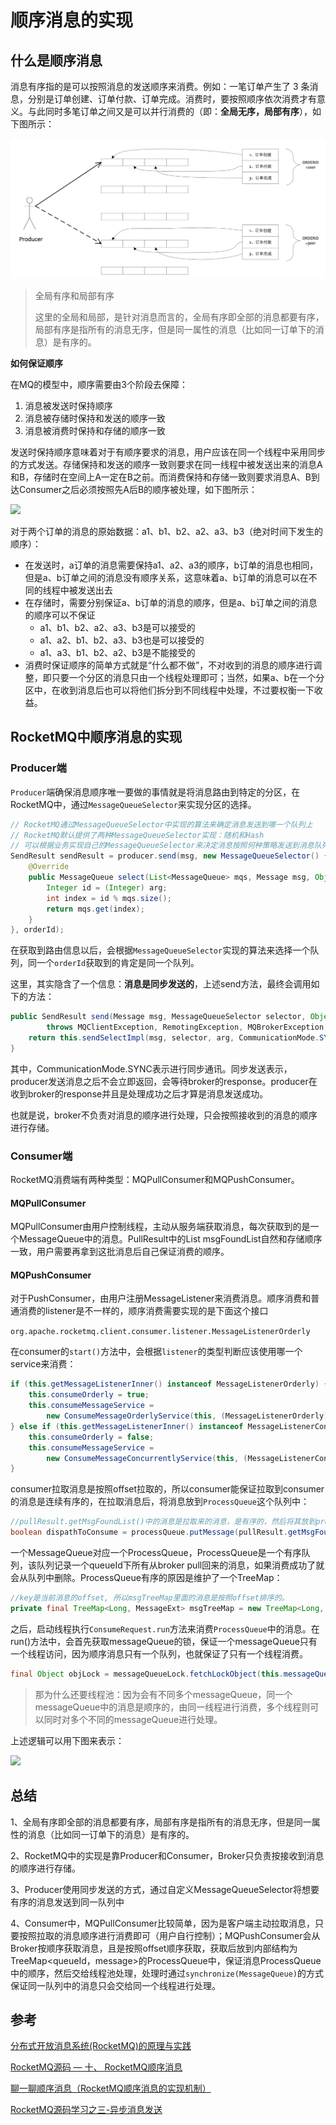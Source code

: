 # 顺序消息的实现

## 什么是顺序消息

消息有序指的是可以按照消息的发送顺序来消费。例如：一笔订单产生了 3 条消息，分别是订单创建、订单付款、订单完成。消费时，要按照顺序依次消费才有意义。与此同时多笔订单之间又是可以并行消费的（即：**全局无序，局部有序**），如下图所示：

![](../../../../.gitbook/assets/image%20%2810%29.png)

> 全局有序和局部有序
>
> 这里的全局和局部，是针对消息而言的，全局有序即全部的消息都要有序，局部有序是指所有的消息无序，但是同一属性的消息（比如同一订单下的消息）是有序的。

**如何保证顺序**

在MQ的模型中，顺序需要由3个阶段去保障：

1. 消息被发送时保持顺序
2. 消息被存储时保持和发送的顺序一致
3. 消息被消费时保持和存储的顺序一致

发送时保持顺序意味着对于有顺序要求的消息，用户应该在同一个线程中采用同步的方式发送。存储保持和发送的顺序一致则要求在同一线程中被发送出来的消息A和B，存储时在空间上A一定在B之前。而消费保持和存储一致则要求消息A、B到达Consumer之后必须按照先A后B的顺序被处理，如下图所示：

![](https://images2018.cnblogs.com/blog/471426/201805/471426-20180519131211273-554395305.png)

对于两个订单的消息的原始数据：a1、b1、b2、a2、a3、b3（绝对时间下发生的顺序）：

* 在发送时，a订单的消息需要保持a1、a2、a3的顺序，b订单的消息也相同，但是a、b订单之间的消息没有顺序关系，这意味着a、b订单的消息可以在不同的线程中被发送出去
* 在存储时，需要分别保证a、b订单的消息的顺序，但是a、b订单之间的消息的顺序可以不保证
  * a1、b1、b2、a2、a3、b3是可以接受的
  * a1、a2、b1、b2、a3、b3也是可以接受的
  * a1、a3、b1、b2、a2、b3是不能接受的
* 消费时保证顺序的简单方式就是“什么都不做”，不对收到的消息的顺序进行调整，即只要一个分区的消息只由一个线程处理即可；当然，如果a、b在一个分区中，在收到消息后也可以将他们拆分到不同线程中处理，不过要权衡一下收益。

## **RocketMQ中顺序消息的实现**

### **Producer端**

`Producer`端确保消息顺序唯一要做的事情就是将消息路由到特定的分区，在RocketMQ中，通过`MessageQueueSelector`来实现分区的选择。

```java
// RocketMQ通过MessageQueueSelector中实现的算法来确定消息发送到哪一个队列上
// RocketMQ默认提供了两种MessageQueueSelector实现：随机和Hash
// 可以根据业务实现自己的MessageQueueSelector来决定消息按照何种策略发送到消息队列中
SendResult sendResult = producer.send(msg, new MessageQueueSelector() {
    @Override
    public MessageQueue select(List<MessageQueue> mqs, Message msg, Object arg) {
        Integer id = (Integer) arg;
        int index = id % mqs.size();
        return mqs.get(index);
    }
}, orderId);
```

在获取到路由信息以后，会根据`MessageQueueSelector`实现的算法来选择一个队列，同一个`orderId`获取到的肯定是同一个队列。

这里，其实隐含了一个信息：**消息是同步发送的**，上述send方法，最终会调用如下的方法：

```java
public SendResult send(Message msg, MessageQueueSelector selector, Object arg, long timeout)
        throws MQClientException, RemotingException, MQBrokerException, InterruptedException {
    return this.sendSelectImpl(msg, selector, arg, CommunicationMode.SYNC, null, timeout);
}
```

 其中，CommunicationMode.SYNC表示进行同步通讯。同步发送表示，producer发送消息之后不会立即返回，会等待broker的response。producer在收到broker的response并且是处理成功之后才算是消息发送成功。

也就是说，broker不负责对消息的顺序进行处理，只会按照接收到的消息的顺序进行存储。

### **Consumer端**

RocketMQ消费端有两种类型：MQPullConsumer和MQPushConsumer。

#### MQPullConsumer

MQPullConsumer由用户控制线程，主动从服务端获取消息，每次获取到的是一个MessageQueue中的消息。PullResult中的List msgFoundList自然和存储顺序一致，用户需要再拿到这批消息后自己保证消费的顺序。

#### MQPushConsumer

对于PushConsumer，由用户注册MessageListener来消费消息。顺序消费和普通消费的listener是不一样的，顺序消费需要实现的是下面这个接口

`org.apache.rocketmq.client.consumer.listener.MessageListenerOrderly`

在consumer的`start()`方法中，会根据`listener`的类型判断应该使用哪一个service来消费：

```java
if (this.getMessageListenerInner() instanceof MessageListenerOrderly) {
    this.consumeOrderly = true;
    this.consumeMessageService =
        new ConsumeMessageOrderlyService(this, (MessageListenerOrderly) this.getMessageListenerInner());
} else if (this.getMessageListenerInner() instanceof MessageListenerConcurrently) {
    this.consumeOrderly = false;
    this.consumeMessageService =
        new ConsumeMessageConcurrentlyService(this, (MessageListenerConcurrently) this.getMessageListenerInner());
}
```

consumer拉取消息是按照offset拉取的，所以consumer能保证拉取到consumer的消息是连续有序的，在拉取消息后，将消息放到`ProcessQueue`这个队列中：

```java
//pullResult.getMsgFoundList()中的消息是拉取来的消息，是有序的，然后将其放到processQueue中，
boolean dispathToConsume = processQueue.putMessage(pullResult.getMsgFoundList());
```

一个MessageQueue对应一个ProcessQueue，ProcessQueue是一个有序队列，该队列记录一个queueId下所有从broker pull回来的消息，如果消费成功了就会从队列中删除。ProcessQueue有序的原因是维护了一个TreeMap：

```java
//key是当前消息的offset, 所以msgTreeMap里面的消息是按照offset排序的。
private final TreeMap<Long, MessageExt> msgTreeMap = new TreeMap<Long, MessageExt>();
```

 之后，启动线程执行`ConsumeRequest.run`方法来消费`ProcessQueue`中的消息。在run\(\)方法中，会首先获取messageQueue的锁，保证一个messageQueue只有一个线程访问，因为顺序消息只有一个队列，也就保证了只有一个线程消费。

```java
final Object objLock = messageQueueLock.fetchLockObject(this.messageQueue);
```

> 那为什么还要线程池：因为会有不同多个messageQueue，同一个messageQueue中的消息是顺序的，由同一线程进行消费，多个线程则可以同时对多个不同的messageQueue进行处理。

上述逻辑可以用下图来表示：

![](https://images2018.cnblogs.com/blog/471426/201805/471426-20180519131253178-1043342972.png)

## 总结

1、全局有序即全部的消息都要有序，局部有序是指所有的消息无序，但是同一属性的消息（比如同一订单下的消息）是有序的。

2、RocketMQ中的实现是靠Producer和Consumer，Broker只负责按接收到消息的顺序进行存储。

3、Producer使用同步发送的方式，通过自定义MessageQueueSelector将想要有序的消息发送到同一队列中

4、Consumer中，MQPullConsumer比较简单，因为是客户端主动拉取消息，只要按照拉取的消息顺序进行消费即可（用户自行控制）；MQPushConsumer会从Broker按顺序获取消息，且是按照offset顺序获取，获取后放到内部结构为TreeMap&lt;queueId，message&gt;的ProcessQueue中，保证消息ProcessQueue中的顺序，然后交给线程池处理，处理时通过`synchronize(MessageQueue)`的方式保证同一队列中的消息只会交给同一个线程进行处理。



## 参考

[分布式开放消息系统\(RocketMQ\)的原理与实践](https://www.jianshu.com/p/453c6e7ff81c)

[RocketMQ源码 — 十、 RocketMQ顺序消息](https://blog.csdn.net/gesanghuakaisunshine/article/details/80414029)

[聊一聊顺序消息（RocketMQ顺序消息的实现机制）](https://www.cnblogs.com/hzmark/p/orderly_message.html)

[RocketMQ源码学习之三-异步消息发送](http://xiajunhust.github.io/2016/11/14/RocketMQ%E6%BA%90%E7%A0%81%E5%AD%A6%E4%B9%A0%E4%B9%8B%E4%B8%89-%E5%BC%82%E6%AD%A5%E6%B6%88%E6%81%AF%E5%8F%91%E9%80%81/)

